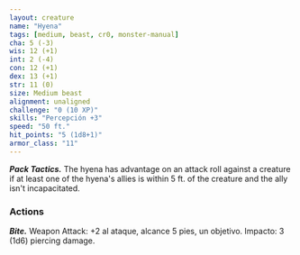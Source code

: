 ```yaml
---
layout: creature
name: "Hyena"
tags: [medium, beast, cr0, monster-manual]
cha: 5 (-3)
wis: 12 (+1)
int: 2 (-4)
con: 12 (+1)
dex: 13 (+1)
str: 11 (0)
size: Medium beast
alignment: unaligned
challenge: "0 (10 XP)"
skills: "Percepción +3"
speed: "50 ft."
hit_points: "5 (1d8+1)"
armor_class: "11"
---
```


***Pack Tactics.*** The hyena has advantage on an attack roll against a creature if at least one of the hyena's allies is within 5 ft. of the creature and the ally isn't incapacitated.

### Actions

***Bite.*** Weapon Attack: +2 al ataque, alcance 5 pies, un objetivo. Impacto: 3 (1d6) piercing damage.